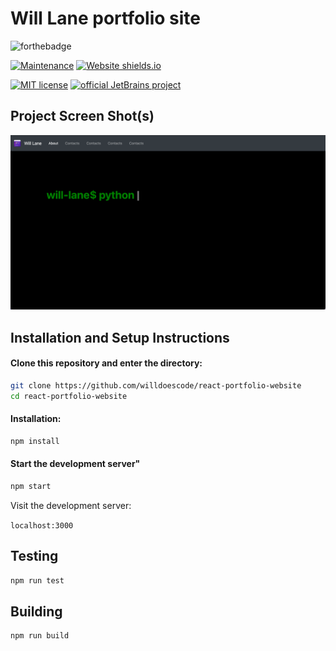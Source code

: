# Will Lane portfolio site

![forthebadge](https://forthebadge.com/images/badges/open-source.svg)

[![Maintenance](https://img.shields.io/badge/Maintained%3F-yes-green.svg)](https://GitHub.com/Naereen/StrapDown.js/graphs/commit-activity)
[![Website shields.io](https://img.shields.io/website-up-down-green-red/http/shields.io.svg)](https://www.will.tools)

[![MIT license](https://img.shields.io/badge/License-MIT-blue.svg)](https://lbesson.mit-license.org/)
[![official JetBrains project](http://jb.gg/badges/official.svg)](https://confluence.jetbrains.com/display/ALL/JetBrains+on+GitHub)



## Project Screen Shot(s)

![screenshot1](ss1.png)

## Installation and Setup Instructions

#### Clone this repository and enter the directory:

```bash
git clone https://github.com/willdoescode/react-portfolio-website
cd react-portfolio-website
```

#### Installation:

```bash
npm install
```

#### Start the development server"

```bash
npm start
```

Visit the development server:

`localhost:3000`

## Testing

```bash
npm run test
```

## Building

```bash
npm run build
```
